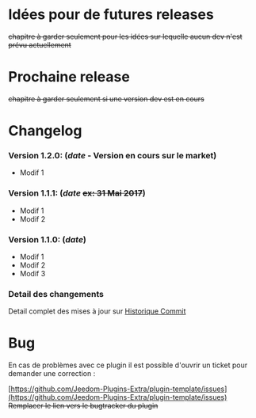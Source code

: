 # Idées pour de futures releases
~~chapitre à garder seulement pour les idées sur lequelle aucun dev n'est prévu actuellement~~ 

# Prochaine release 
~~chapitre à garder seulement si une version dev est en cours~~ 

# Changelog
### Version 1.2.0:  (**_date_** - Version en cours sur le market)

* Modif 1

### Version 1.1.1:  (**_date_** ~~ex: 31 Mai 2017~~)

* Modif 1
* Modif 2

### Version 1.1.0:  (**_date_**)

* Modif 1
* Modif 2
* Modif 3

### Detail des changements

Detail complet des mises à jour sur [Historique Commit](https://github.com/Jeedom-Plugins-Extra/plugin-template/commits/master)

# Bug

En cas de problèmes avec ce plugin il est possible d'ouvrir un ticket pour demander une correction :

[https://github.com/Jeedom-Plugins-Extra/plugin-template/issues](https://github.com/Jeedom-Plugins-Extra/plugin-template/issues)
~~Remplacer le lien vers le bugtracker du plugin~~

